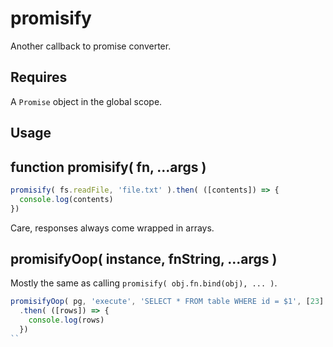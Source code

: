 # promisify
Another callback to promise converter.


## Requires

A `Promise` object in the global scope.


## Usage

## function promisify( fn, ...args )

 ```javascript
 promisify( fs.readFile, 'file.txt' ).then( ([contents]) => {
   console.log(contents)
 })
 ```

Care, responses always come wrapped in arrays.

## promisifyOop( instance, fnString, ...args )

Mostly the same as calling `promisify( obj.fn.bind(obj), ... )`.

```javascript
promisifyOop( pg, 'execute', 'SELECT * FROM table WHERE id = $1', [23] )
  .then( ([rows]) => {
    console.log(rows)
  })
``
